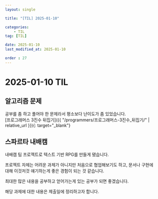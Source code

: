 ```yaml
---
layout: single

title: "[TIL] 2025-01-10"

categories:
    - TIL
tag: [TIL]

date: 2025-01-10
last_modified_at: 2025-01-10

order : 27
---
```


# 2025-01-10 TIL

## 알고리즘 문제

공부를 좀 하고 풀어야 한 문제라서 평소보다 난이도가 좀 있었습니다.  
[프로그래머스 3진수 뒤집기]({{ "/programmers/프로그래머스-3진수_뒤집기/" | relative_url }}){: target="_blank"}

## 스파르타 내배캠

내배캠 팀 프로젝트로 텍스트 기반 RPG를 만들게 됐습니다.

프로젝트 자체는 어려운 과제가 아니지만 처음으로 협업해보기도 하고, 문서나 구현에 대해 이것저것 얘기하는게 좋은 경험이 되는 것 같습니다.

최대한 많은 내용을 공부하고 얻어가는게 있는 공부가 되면 좋겠습니다.

해당 과제에 대한 내용은 제출일에 정리하고자 합니다.